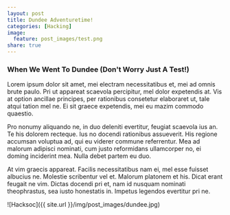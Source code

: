 ```yaml
---
layout: post
title: Dundee Adventuretime!
categories: [Hacking]
image:
  feature: post_images/test.png
share: true
---
```


### When We Went To Dundee (Don't Worry Just A Test!)

Lorem ipsum dolor sit amet, mei electram necessitatibus et, mei ad omnis brute paulo. Pri ut appareat scaevola percipitur, mel dolor expetendis at. Vis at option ancillae principes, per rationibus consetetur elaboraret ut, tale atqui tation mel ne. Ei sit graece expetendis, mei eu mazim commodo quaestio.

Pro nonumy aliquando ne, in duo deleniti evertitur, feugiat scaevola ius an. Te his dolorem recteque. Ius no docendi rationibus assueverit. His regione accumsan voluptua ad, qui eu viderer commune referrentur. Mea ad malorum adipisci nominati, cum justo reformidans ullamcorper no, ei doming inciderint mea. Nulla debet partem eu duo.

At vim graecis appareat. Facilis necessitatibus nam ei, mel esse fuisset albucius ne. Molestie scribentur vel et. Malorum platonem et his. Dicat erant feugait ne vim. Dictas docendi pri et, nam id nusquam nominati theophrastus, sea iusto honestatis in. Impetus legendos evertitur pri ne.

![Hacksoc]({{ site.url }}/img/post_images/dundee.jpg)
